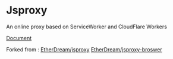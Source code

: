 # Jsproxy

An online proxy based on ServiceWorker and CloudFlare Workers

[Document](doc/README.md)

Forked from :
[EtherDream/jsproxy](https://github.com/EtherDream/jsproxy)
[EtherDream/jsproxy-broswer](https://github.com/EtherDream/jsproxy-browser)